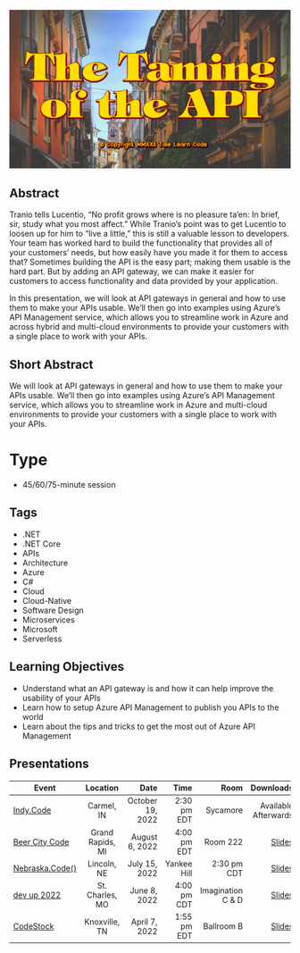 ![The Taming of the API](Thumbnail.jpg)

## Abstract
Tranio tells Lucentio, “No profit grows where is no pleasure ta’en: In brief, sir, study what you most affect.” While Tranio’s point was to get Lucentio to loosen up for him to “live a little,” this is still a valuable lesson to developers. Your team has worked hard to build the functionality that provides all of your customers’ needs, but how easily have you made it for them to access that? Sometimes building the API is the easy part; making them usable is the hard part. But by adding an API gateway, we can make it easier for customers to access functionality and data provided by your application.

In this presentation, we will look at API gateways in general and how to use them to make your APIs usable. We’ll then go into examples using Azure’s API Management service, which allows you to streamline work in Azure and across hybrid and multi-cloud environments to provide your customers with a single place to work with your APIs.

## Short Abstract
We will look at API gateways in general and how to use them to make your APIs usable. We’ll then go into examples using Azure’s API Management service, which allows you to streamline work in Azure and multi-cloud environments to provide your customers with a single place to work with your APIs.

# Type
* 45/60/75-minute session

## Tags
* .NET
* .NET Core
* APIs
* Architecture
* Azure
* C#
* Cloud
* Cloud-Native
* Software Design
* Microservices
* Microsoft
* Serverless

## Learning Objectives
* Understand what an API gateway is and how it can help improve the usability of your APIs
* Learn how to setup Azure API Management to publish you APIs to the world
* Learn about the tips and tricks to get the most out of Azure API Management

## Presentations

| Event | Location | Date | Time | Room | Downloads |
|-------|:--------:|-----:|-----:|-----:|----------:|
| [Indy.Code](https://indycode.amegala.com/) | Carmel, IN | October 19, 2022 | 2:30 pm EDT | Sycamore | Available Afterwards |
[Beer City Code](https://www.beercitycode.com/) | Grand Rapids, MI | August 6, 2022 | 4:00 pm EDT | Room 222 | [Slides](Presentations/TheTamingOfTheAPI_BeerCityCode.pdf) |
| [Nebraska.Code()](https://nebraskacode.amegala.com/Sessions/1357) | Lincoln, NE | July 15, 2022 | Yankee Hill | 2:30 pm CDT | [Slides](Presentations/TheTamingOfTheAPI_NebraskaCode.pdf) | 
| [dev up 2022](https://www.devupconf.org/speakers/chad-green) | St. Charles, MO | June 8, 2022 | 4:00 pm CDT | Imagination C & D | [Slides](Presentations/The%20Taming%20of%20the%20API%20-%20DevUp.pdf) | 
| [CodeStock](https://www.codestock.org/) | Knoxville, TN | April 7, 2022 | 1:55 pm EDT | Ballroom B | [Slides](Presentations/The%20Taming%20of%20the%20API%20-%20CodeStock.pdf) |
